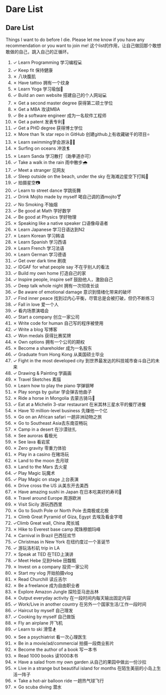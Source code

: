 # Dare List


## Dare List

Things I want to do before I die. Please let me know if you have any recommendation or you want to join me!
这个list的作用，让自己做回那个敢想敢做的自己，跳入自己的正循环。

1. ✓ Learn Programming 学习编程💻
2. ✓ Keep fit 保持健康
3. ✗ 八块腹肌
4. ✗ Have tattoo 拥有一个纹身
5. ✗ Learn Yoga 学习瑜伽🧘‍
6. ✓ Build an own website 搭建自己的个人网站💻
7. ✗ Get a second master degree 获得第二硕士学位
8. ✗ Get a MBA 攻读MBA
9. ✓ Be a software engineer 成为一名软件工程师
10. ✗ Get a patent 发表专利📃
11. ✓ Get a PHD degree 获得博士学位
12. ✗ More than 1k star repo in GitHub 创建github上有收藏破千的项目⭐
13. ✗ Learn swimming学会游泳🏊‍♀️
14. ✗ Surfing on oceans 冲浪🏄‍
15. ✗ Learn Sanda 学习散打（跆拳道亦可）
16. ✓ Take a walk in the rain 雨中散步🌧
17. ✓ Meet a stranger 见网友
18. ✓ Sleep outside on the beach, under the sky 在海滩边星空下打盹🌠
19. ✓ 拍摄星空📷
20. ✓ Learn to street dance 学跳街舞
21. ✓ Drink Mojito made by myself 喝自己调的酒mojito🍸
22. ✓ No Smoking 不抽烟
23. ✓ Be good at Math 学好数学
24. ✓ Be good at Physics 学好物理
25. ✗ Speaking like a native speaker 口语像母语者
26. ✗ Learn Japanese 学习日语达到N2
27. ✗ Learn Korean 学习韩语
28. ✗ Learn Spanish 学习西语
29. ✗ Learn French 学习法语
30. ✗ Learn German 学习德语
31. ✓ Get over dark time 刷夜
32. ✓ IDGAF for what people say 不在乎别人的看法
33. ✓ Build my own home 打造自己的家
34. ✓ Inspire people, inspire self 鼓励他人，激励自己
35. ✓ Deep talk whole night 拥有一次彻夜长谈
36. ✓ Be aware of emotional damage 意识到情绪化带来的破坏
37. ✓ Find inner peace 找到过内心平衡，尽管总是会被打破，但仍不断练习
38. ✓ Fall in love 爱一个人
39. ✓ 看内场票演唱会
40. ✓ Start a company 创立一家公司
41. ✗ Write code for human 自己写的程序被使用
42. ✓ Write a blog 写博客
43. ✓ Won medals 获得比赛奖牌
44. ✗ Own options 拥有一个公司的期权
45. ✗ Become a shareholder 成为一名股东
46. ✓ Graduate from Hong Kong 从美国硕士毕业
47. ✓ Fight in the most developed city 到世界最发达的科技城市奋斗自己的未来
48. ✓ Drawing & Painting 学画画
49. ✗ Travel Sketches 素描
50. ✗ Learn how to play the piano 学弹钢琴
51. ✗ Play songs by guitar 学会弹吉他曲子
52. ✗ Ride a horse in Mongolia 去蒙古骑马🏇
53. ✓ Eat at a Michelin 3-star restaurant 在米其林三星水平的餐厅进餐
54. ✗ Have 10 million-level business 先赚他一个亿
55. ✗ Go on an African safari 一趟非洲动物之旅
56. ✗ Go to Southeast Asia去东南亚畅玩
57. ✗ Camp in a desert 在沙漠驻扎
58. ✗ See auroras 看极光
59. ✗ See lava 看岩浆
60. ✗ Zero gravity 零重力体验
61. ✗ Play in a casino 在赌场玩
62. ✗ Land to the moon 去月球
63. ✗ Land to the Mars 去火星
64. ✓ Play Magic 玩魔术
65. ✓ Play Magic on stage 上台表演
66. ✗ Drive cross the US 从美东开去美西
67. ✗ Have amazing sushi in Japan 在日本吃美好的寿司🍣
68. ✗ Travel around Europe 周游欧洲
69. ✗ Visit Sicily 游玩西西里
70. ✗ Go to South Pole or North Pole 去南极或北极
71. ✗ Climb Great Pyramid of Giza, Egypt 去埃及看金字塔
72. ✓Climb Great wall, China 爬长城
73. ✗ Hike to Everest base camp 爬珠穆朗玛峰
74. ✗ Carnival in Brazil 巴西狂欢节
75. ✓ Christmas in New York 在纽约度过一个圣诞节
76. ✓ 游玩洛杉矶 trip in LA
77. ✗ Speak at TED 在TED上演讲
78. ✓ Meet Hebe 见到Hebe 田馥甄
79. ✗ Invest on a company 投资一家公司
80. ✗ Start my vlog 开始拍摄vlog
81. ✗ Read Churchill 读丘吉尔
82. ✗ Be a freelance 成为自由职业者
83. ✗ Explore Amazon Jungle 探险亚马逊丛林
84. ✗ Output everyday activity 在一段时间内每天输出固定内容
85. ✓ Work/Live in another country 在另外一个国家生活/工作一段时间
86. ✓ Haircut by myself 自己理发
87. ✓ Cooking by myself 自己做饭
88. ✗ Fly an airplane 开飞机
89. ✓ Learn to ski 滑雪🏂
90. ✗ See a psychiatrist 看一次心理医生
91. ✗ Be in a movie/ad/commercial 拍摄一段商业影片
92. ✗ Become the author of a book 写一本书
93. ✗ Read 1000 books 读1000本书
94. ✗ Have a salad from my own garden 从自己的果园中做出一份沙拉
95. ✗ Live in a strange but beautiful island for months 在陌生美丽的小岛上生活一阵子
96. ✗ Take a hot-air balloon ride 一趟热气球飞行
97. ✗ Go scuba diving 潜水

